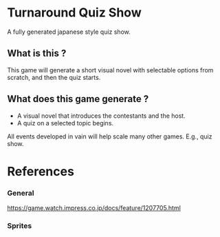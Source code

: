 # Turnaround Quiz Show
A fully generated japanese style quiz show.

## What is this ?
This game will generate a short visual novel with selectable options from scratch, and then the quiz starts. 

## What does this game generate ?
- A visual novel that introduces the contestants and the host. 
- A quiz on a selected topic begins.

All events developed in vain will help scale many other games. E.g., quiz show.

# References

### General
https://game.watch.impress.co.jp/docs/feature/1207705.html

### Sprites
